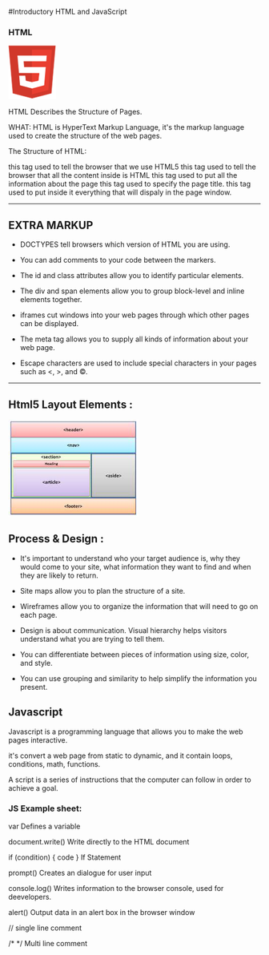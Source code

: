 #Introductory HTML and JavaScript 

### HTML 

![Html](html.png)


HTML Describes the Structure of Pages.

WHAT: HTML is HyperText Markup Language, it's the markup language used to create the structure of the web pages.


The Structure of HTML:

<!DOCTYPE html> this tag used to tell the browser that we use HTML5
<html> this tag used to tell the browser that all the content inside is HTML
  <head> this tag used to put all the information about the page
    <title></title> this tag used to specify the page title.
  </head>
  <body> this tag used to put inside it everything that will dispaly in the page window.

  </body>
</html>

_____________________________________________________________________

## EXTRA MARKUP

+ DOCTYPES tell browsers which version of HTML you are using.

+ You can add comments to your code between the <!-- and --> markers.

+ The id and class attributes allow you to identify particular elements.

+  The div and span elements allow you to group block-level and inline elements together.

+  iframes cut windows into your web pages through which other pages can be displayed.

+  The meta tag allows you to supply all kinds of information about your web page.

+  Escape characters are used to include special characters in your pages such as <, >, and ©.

_______________________________________________________________________________

## Html5 Layout Elements :



![layout](layout.jpg)


## Process & Design :

* It's important to understand who your target audience is,
 why they would come to your site, what information they want to find and when they are likely to return.

* Site maps allow you to plan the structure of a site.

* Wireframes allow you to organize the information that will need to go on each page.

* Design is about communication. Visual hierarchy helps visitors understand what you are trying to tell them.

* You can differentiate between pieces of information using size, color, and style. 

* You can use grouping and similarity to help simplify the information you present.


## Javascript
Javascript is a programming language that allows you to make the web pages interactive.

it's convert a web page from static to dynamic, and it contain loops, conditions, math, functions.

A script is a series of instructions that the computer can follow in order to achieve a goal. 

### JS Example sheet:

var Defines a variable

document.write() Write directly to the HTML document

if (condition) { code } If Statement

prompt() Creates an dialogue for user input

console.log() Writes information to the browser console, used for deevelopers.

alert() Output data in an alert box in the browser window

// single line comment

/* */ Multi line comment